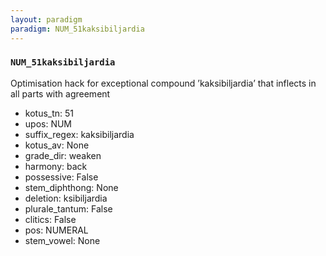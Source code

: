 ```yaml
---
layout: paradigm
paradigm: NUM_51kaksibiljardia
---
```

### ` NUM_51kaksibiljardia `

Optimisation hack for exceptional compound ’kaksibiljardia’ that inflects in all parts with agreement
* kotus_tn: 51
* upos: NUM
* suffix_regex: kaksibiljardia
* kotus_av: None
* grade_dir: weaken
* harmony: back
* possessive: False
* stem_diphthong: None
* deletion: ksibiljardia
* plurale_tantum: False
* clitics: False
* pos: NUMERAL
* stem_vowel: None
